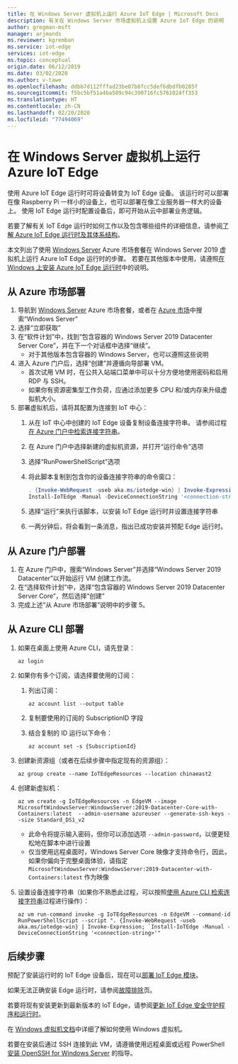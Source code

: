 ```yaml
---
title: 在 Windows Server 虚拟机上运行 Azure IoT Edge | Microsoft Docs
description: 有关在 Windows Server 市场虚拟机上设置 Azure IoT Edge 的说明
author: gregman-msft
manager: arjmands
ms.reviewer: kgremban
ms.service: iot-edge
services: iot-edge
ms.topic: conceptual
origin.date: 06/12/2019
ms.date: 03/02/2020
ms.author: v-tawe
ms.openlocfilehash: ddbb7d112fffad23be07b8fcc5def6dbdfb0285f
ms.sourcegitcommit: f5bc5bf51a4ba589c94c390716fc5761024ff353
ms.translationtype: HT
ms.contentlocale: zh-CN
ms.lasthandoff: 02/20/2020
ms.locfileid: "77494069"
---
```

# <a name="run-azure-iot-edge-on-windows-server-virtual-machines"></a>在 Windows Server 虚拟机上运行 Azure IoT Edge

使用 Azure IoT Edge 运行时可将设备转变为 IoT Edge 设备。 该运行时可以部署在像 Raspberry Pi 一样小的设备上，也可以部署在像工业服务器一样大的设备上。 使用 IoT Edge 运行时配置设备后，即可开始从云中部署业务逻辑。

若要了解有关 IoT Edge 运行时如何工作以及包含哪些组件的详细信息，请参阅[了解 Azure IoT Edge 运行时及其体系结构](iot-edge-runtime.md)。

本文列出了使用 [Windows Server](https://market.azure.cn/marketplace/apps/microsoftwindowsserver.windowsserver?tab=Overview) Azure 市场套餐在 Windows Server 2019 虚拟机上运行 Azure IoT Edge 运行时的步骤。 若要在其他版本中使用，请遵照[在 Windows 上安装 Azure IoT Edge 运行时](how-to-install-iot-edge-windows.md)中的说明。

## <a name="deploy-from-the-azure-marketplace"></a>从 Azure 市场部署

1. 导航到 [Windows Server](https://market.azure.cn/marketplace/apps/microsoftwindowsserver.windowsserver?tab=Overview) Azure 市场套餐，或者在 [Azure 市场](https://market.azure.cn/marketplace/apps)中搜索“Windows Server”
2. 选择“立即获取” 
3. 在“软件计划”中，找到“包含容器的 Windows Server 2019 Datacenter Server Core”，并在下一个对话框中选择“继续”。  
    * 对于其他版本包含容器的 Windows Server，也可以遵照这些说明
4. 进入 Azure 门户后，选择“创建”并遵循向导部署 VM。 
    * 首次试用 VM 时，在公共入站端口菜单中可以十分方便地使用密码和启用 RDP 与 SSH。
    * 如果你有资源密集型工作负荷，应通过添加更多 CPU 和/或内存来升级虚拟机大小。
5. 部署虚拟机后，请将其配置为连接到 IoT 中心：
    1. 从在 IoT 中心中创建的 IoT Edge 设备复制设备连接字符串。 请参阅过程[在 Azure 门户中检索连接字符串](how-to-register-device.md#retrieve-the-connection-string-in-the-azure-portal)。
    1. 在 Azure 门户中选择新建的虚拟机资源，并打开“运行命令”选项 
    1. 选择“RunPowerShellScript”选项 
    1. 将此脚本复制到包含你的设备连接字符串的命令窗口：

        ```powershell
        . {Invoke-WebRequest -useb aka.ms/iotedge-win} | Invoke-Expression; `
        Install-IoTEdge -Manual -DeviceConnectionString '<connection-string>'
        ```

    1. 选择“运行”来执行该脚本，以安装 IoT Edge 运行时并设置连接字符串 
    1. 一两分钟后，将会看到一条消息，指出已成功安装并预配 Edge 运行时。

## <a name="deploy-from-the-azure-portal"></a>从 Azure 门户部署

1. 在 Azure 门户中，搜索“Windows Server”并选择“Windows Server 2019 Datacenter”以开始运行 VM 创建工作流。 
2. 在“选择软件计划”中，选择“包含容器的 Windows Server 2019 Datacenter Server Core”，然后选择“创建”  
3. 完成上述“从 Azure 市场部署”说明中的步骤 5。

## <a name="deploy-from-azure-cli"></a>从 Azure CLI 部署

1. 如果在桌面上使用 Azure CLI，请先登录：

   ```azurecli
   az login
   ```

1. 如果你有多个订阅，请选择要使用的订阅：
   1. 列出订阅：

      ```azurecli
      az account list --output table
      ```

   1. 复制要使用的订阅的 SubscriptionID 字段
   1. 结合复制的 ID 运行以下命令：

      ```azurecli
      az account set -s {SubscriptionId}
      ```

1. 创建新资源组（或者在后续步骤中指定现有的资源组）：

   ```azurecli
   az group create --name IoTEdgeResources --location chinaeast2
   ```

1. 创建新虚拟机：

   ```azurecli
   az vm create -g IoTEdgeResources -n EdgeVM --image MicrosoftWindowsServer:WindowsServer:2019-Datacenter-Core-with-Containers:latest  --admin-username azureuser --generate-ssh-keys --size Standard_DS1_v2
   ```

   * 此命令将提示输入密码，但你可以添加选项 `--admin-password`，以便更轻松地在脚本中进行设置
   * 仅当使用远程桌面时，Windows Server Core 映像才支持命令行，因此，如果你偏向于完整桌面体验，请指定 `MicrosoftWindowsServer:WindowsServer:2019-Datacenter-with-Containers:latest` 作为映像

1. 设置设备连接字符串（如果你不熟悉此过程，可以按照[使用 Azure CLI 检索连接字符串](how-to-register-device.md#retrieve-the-connection-string-with-the-azure-cli)过程进行操作）：

   ```azurecli
   az vm run-command invoke -g IoTEdgeResources -n EdgeVM --command-id RunPowerShellScript --script ". {Invoke-WebRequest -useb aka.ms/iotedge-win} | Invoke-Expression; `Install-IoTEdge -Manual -DeviceConnectionString '<connection-string>'"
   ```

## <a name="next-steps"></a>后续步骤

预配了安装运行时的 IoT Edge 设备后，现在可以[部署 IoT Edge 模块](how-to-deploy-modules-portal.md)。

如果无法正确安装 Edge 运行时，请参阅[故障排除](troubleshoot.md)页。

若要将现有安装更新到最新版本的 IoT Edge，请参阅[更新 IoT Edge 安全守护程序和运行时](how-to-update-iot-edge.md)。

在 [Windows 虚拟机文档](/virtual-machines/windows/)中详细了解如何使用 Windows 虚拟机。

若要在安装后通过 SSH 连接到此 VM，请遵循使用远程桌面或远程 PowerShell [安装 OpenSSH for Windows Server](https://docs.microsoft.com/windows-server/administration/openssh/openssh_install_firstuse#installing-openssh-with-powershell) 的指导。
